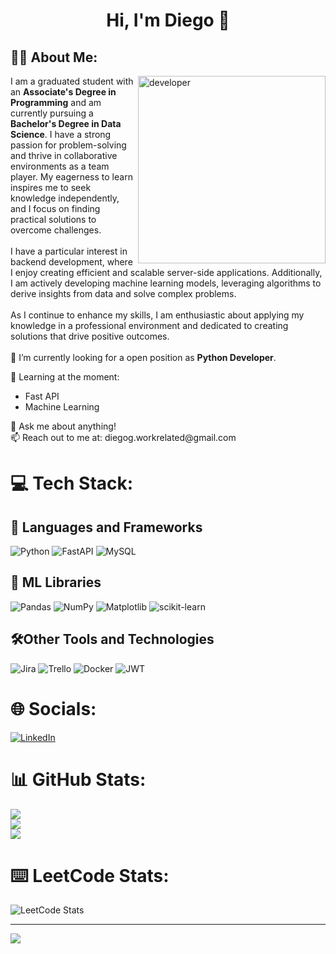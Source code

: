 <div align="center">
  <h1>Hi, I'm Diego 👋</h1>
</div>



## 🙍‍♂️ About Me:

<img align="right" width=300px alt="developer" src="https://user-images.githubusercontent.com/74038190/212749171-b84692a8-2b04-4e3b-93ca-ac14705da224.gif"/>

I am a graduated student with an **Associate's Degree in Programming** and am currently pursuing a **Bachelor's Degree in Data Science**. I have a strong passion for problem-solving and thrive in collaborative environments as a team player. My eagerness to learn inspires me to seek knowledge independently, and I focus on finding practical solutions to overcome challenges.
<br><br>I have a particular interest in backend development, where I enjoy creating efficient and scalable server-side applications. Additionally, I am actively developing machine learning models, leveraging algorithms to derive insights from data and solve complex problems.
<br><br>As I continue to enhance my skills, I am enthusiastic about applying my knowledge in a professional environment and dedicated to creating solutions that drive positive outcomes.
<br><br>🔭 I’m currently looking for a open position as **Python Developer**.
<br>

🌱 Learning at the moment:<br>
<ul>
  <li>Fast API</li>
  <li>Machine Learning</li>
</ul>
💬 Ask me about anything!<br>📫 Reach out to me at: diegog.workrelated@gmail.com

# 💻 Tech Stack:
  ## 📖 Languages and Frameworks
![Python](https://img.shields.io/badge/python-3670A0?style=for-the-badge&logo=python&logoColor=ffdd54)
![FastAPI](https://img.shields.io/badge/FastAPI-005571?style=for-the-badge&logo=fastapi) 
![MySQL](https://img.shields.io/badge/mysql-4479A1.svg?style=for-the-badge&logo=mysql&logoColor=white)<br>
  ## 🤖 ML Libraries
![Pandas](https://img.shields.io/badge/pandas-%23150458.svg?style=for-the-badge&logo=pandas&logoColor=white) 
![NumPy](https://img.shields.io/badge/numpy-%23013243.svg?style=for-the-badge&logo=numpy&logoColor=white) 
![Matplotlib](https://img.shields.io/badge/Matplotlib-%23ffffff.svg?style=for-the-badge&logo=Matplotlib&logoColor=black) 
![scikit-learn](https://img.shields.io/badge/scikit--learn-%23F7931E.svg?style=for-the-badge&logo=scikit-learn&logoColor=white)<br>
  ## 🛠️Other Tools and Technologies
![Jira](https://img.shields.io/badge/jira-%230A0FFF.svg?style=for-the-badge&logo=jira&logoColor=white) 
![Trello](https://img.shields.io/badge/Trello-%23026AA7.svg?style=for-the-badge&logo=Trello&logoColor=white) 
![Docker](https://img.shields.io/badge/docker-%230db7ed.svg?style=for-the-badge&logo=docker&logoColor=white) 
![JWT](https://img.shields.io/badge/JWT-black?style=for-the-badge&logo=JSON%20web%20tokens)

# 🌐 Socials:
[![LinkedIn](https://img.shields.io/badge/LinkedIn-%230077B5.svg?logo=linkedin&logoColor=white)](https://linkedin.com/in/diego-gerardo-670805309) 


# 📊 GitHub Stats:
![](https://github-readme-stats.vercel.app/api?username=diegog956&theme=vue-dark&hide_border=false&include_all_commits=true&count_private=true)<br/>
![](https://github-readme-streak-stats.herokuapp.com/?user=diegog956&theme=vue-dark&hide_border=false)<br/>
![](https://github-readme-stats.vercel.app/api/top-langs/?username=diegog956&theme=vue-dark&hide_border=false&include_all_commits=true&count_private=true&layout=compact)

# ⌨️ LeetCode Stats:

![LeetCode Stats](https://leetcard.jacoblin.cool/diegog956?theme=nord&font=Arimo&ext=heatmap)

---
[![](https://visitcount.itsvg.in/api?id=diegog956&icon=0&color=0)](https://visitcount.itsvg.in)


<!-- ![Java](https://img.shields.io/badge/java-%23ED8B00.svg?style=for-the-badge&logo=openjdk&logoColor=white) -->
